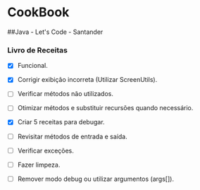# CookBook

##Java - Let's Code - Santander
### Livro de Receitas

- [x] Funcional.
- [x] Corrigir exibição incorreta (Utilizar ScreenUtils).
- [ ] Verificar métodos não utilizados.
- [ ] Otimizar métodos e substituir recursões quando necessário.
- [x] Criar 5 receitas para debugar.
- [ ] Revisitar métodos de entrada e saída.
- [ ] Verificar exceções.
- [ ] Fazer limpeza.
- [ ] Remover modo debug ou utilizar argumentos (args[]).






